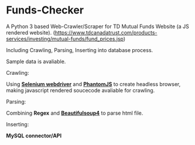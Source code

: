 <h1>Funds-Checker</h1>

A Python 3 based Web-Crawler/Scraper for TD Mutual Funds Website (a JS rendered website). (https://www.tdcanadatrust.com/products-services/investing/mutual-funds/fund_prices.jsp)

Including Crawling, Parsing, Inserting into database process.

Sample data is avaliable.


Crawling:

Using [**Selenium webdriver**](https://pypi.python.org/pypi/selenium) and [**PhantomJS**](http://phantomjs.org/) to create headless browser, making javascript rendered soucecode avaliable for crawling.

Parsing:

Combining **Regex** and [**Beautifulsoup4**](https://pypi.python.org/pypi/beautifulsoup4) to parse html file.

Inserting:

**MySQL connector/API**


